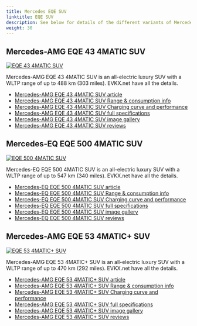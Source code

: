 ```yaml
---
title: Mercedes EQE SUV
linktitle: EQE SUV
description: See below for details of the different variants of Mercedes EQE SUV
weight: 30
---
```

## Mercedes-AMG EQE 43 4MATIC SUV

[![EQE 43 4MATIC SUV](https://media.evkx.net/multimedia/models/mercedes/eqe_suv/eqe_43_4matic_suv/main_1_st.jpg)](/models/mercedes/eqe_suv/eqe_43_4matic_suv/)

Mercedes-AMG EQE 43 4MATIC SUV is an all-electric luxury SUV with a WLTP range of up to 488 km (303 miles). EVKX.net have all the details. 

- [Mercedes-AMG EQE 43 4MATIC SUV article](/models/mercedes/eqe_suv/eqe_43_4matic_suv/)
- [Mercedes-AMG EQE 43 4MATIC SUV Range & consumption info](/models/mercedes/eqe_suv/eqe_43_4matic_suv//rangeandconsumption)
- [Mercedes-AMG EQE 43 4MATIC SUV Charging curve and performance](/models/mercedes/eqe_suv/eqe_43_4matic_suv//chargingcurve)
- [Mercedes-AMG EQE 43 4MATIC SUV full specifications](/models/mercedes/eqe_suv/eqe_43_4matic_suv//specifications)
- [Mercedes-AMG EQE 43 4MATIC SUV image gallery](/models/mercedes/eqe_suv/eqe_43_4matic_suv//gallery)
- [Mercedes-AMG EQE 43 4MATIC SUV reviews](/models/mercedes/eqe_suv/eqe_43_4matic_suv//reviews)

## Mercedes-EQ EQE 500 4MATIC SUV

[![EQE 500 4MATIC SUV](https://media.evkx.net/multimedia/models/mercedes/eqe_suv/eqe_500_4matic_suv/main_1_st.jpg)](/models/mercedes/eqe_suv/eqe_500_4matic_suv/)

Mercedes-EQ EQE 500 4MATIC SUV is an all-electric luxury SUV with a WLTP range of up to 547 km (340 miles). EVKX.net have all the details. 

- [Mercedes-EQ EQE 500 4MATIC SUV article](/models/mercedes/eqe_suv/eqe_500_4matic_suv/)
- [Mercedes-EQ EQE 500 4MATIC SUV Range & consumption info](/models/mercedes/eqe_suv/eqe_500_4matic_suv//rangeandconsumption)
- [Mercedes-EQ EQE 500 4MATIC SUV Charging curve and performance](/models/mercedes/eqe_suv/eqe_500_4matic_suv//chargingcurve)
- [Mercedes-EQ EQE 500 4MATIC SUV full specifications](/models/mercedes/eqe_suv/eqe_500_4matic_suv//specifications)
- [Mercedes-EQ EQE 500 4MATIC SUV image gallery](/models/mercedes/eqe_suv/eqe_500_4matic_suv//gallery)
- [Mercedes-EQ EQE 500 4MATIC SUV reviews](/models/mercedes/eqe_suv/eqe_500_4matic_suv//reviews)

## Mercedes-AMG EQE 53 4MATIC+ SUV

[![EQE 53 4MATIC+ SUV](https://media.evkx.net/multimedia/models/mercedes/eqe_suv/eqe_53_4maticplus_suv/main_1_st.jpg)](/models/mercedes/eqe_suv/eqe_53_4maticplus_suv/)

Mercedes-AMG EQE 53 4MATIC+ SUV is an all-electric luxury SUV with a WLTP range of up to 470 km (292 miles). EVKX.net have all the details. 

- [Mercedes-AMG EQE 53 4MATIC+ SUV article](/models/mercedes/eqe_suv/eqe_53_4maticplus_suv/)
- [Mercedes-AMG EQE 53 4MATIC+ SUV Range & consumption info](/models/mercedes/eqe_suv/eqe_53_4maticplus_suv//rangeandconsumption)
- [Mercedes-AMG EQE 53 4MATIC+ SUV Charging curve and performance](/models/mercedes/eqe_suv/eqe_53_4maticplus_suv//chargingcurve)
- [Mercedes-AMG EQE 53 4MATIC+ SUV full specifications](/models/mercedes/eqe_suv/eqe_53_4maticplus_suv//specifications)
- [Mercedes-AMG EQE 53 4MATIC+ SUV image gallery](/models/mercedes/eqe_suv/eqe_53_4maticplus_suv//gallery)
- [Mercedes-AMG EQE 53 4MATIC+ SUV reviews](/models/mercedes/eqe_suv/eqe_53_4maticplus_suv//reviews)

